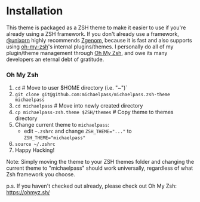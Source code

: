 # Installation


This theme is packaged as a ZSH theme to make it easier to use if you're already using a ZSH framework. If you don't already use a framework, [@unixorn](https://github.com/unixorn) highly recommends [Zgenom](https://github.com/jandamm/zgenom), because it is fast and also supports using [oh-my-zsh](https://github.com/robbyrussell/oh-my-zsh)'s internal plugins/themes. I personally do all of my plugin/theme management through [Oh My Zsh](https://ohmyz.sh/), and owe its many developers an eternal debt of gratitude.


### Oh My Zsh
1. `cd` # Move to user $HOME directory (i.e. "~")`
2. `git clone git@github.com:michaelpass/michaelpass.zsh-theme michaelpass`
3. `cd michaelpass` # Move into newly created directory
4. `cp michaelpass-zsh.theme $ZSH/themes` # Copy theme to themes directory
5. Change current theme to `michaelpass`:
    - edit `~.zshrc` and change `ZSH_THEME="..."` to `ZSH_THEME="michaelpass"`
6. `source ~/.zshrc`
8. Happy Hacking!

Note: Simply moving the theme to your ZSH themes folder and changing the current theme to "michaelpass" should work universally, regardless of what Zsh framework you choose.

p.s. If you haven't checked out already, please check out Oh My Zsh:
https://ohmyz.sh/
